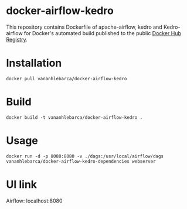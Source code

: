 # docker-airflow-kedro
This repository contains Dockerfile of apache-airflow, kedro and Kedro-airflow for Docker's automated build published to the public [Docker Hub Registry](https://hub.docker.com/repository/docker/vananhlebarca/docker-airflow-kedro).

# Installation
```
docker pull vananhlebarca/docker-airflow-kedro
```

# Build
```
docker build -t vananhlebarca/docker-airflow-kedro .
```

# Usage

```
docker run -d -p 8080:8080 -v ./dags:/usr/local/airflow/dags vananhlebarca/docker-airflow-kedro-dependencies webserver
```
# UI link
Airflow: localhost:8080
